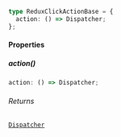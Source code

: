 ```ts
type ReduxClickActionBase = {
  action: () => Dispatcher;
};
```

#### Properties

##### action()

```ts
action: () => Dispatcher;
```

###### Returns

[`Dispatcher`](./generated/html/Dispatcher.md)
